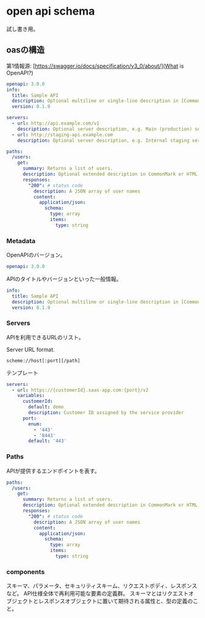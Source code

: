 # open api schema

試し書き用。

## oasの構造

第1情報源: [https://swagger.io/docs/specification/v3_0/about/](What is OpenAPI?)

``` yaml
openapi: 3.0.0
info:
  title: Sample API
  description: Optional multiline or single-line description in [CommonMark](http://commonmark.org/help/) or HTML.
  version: 0.1.9

servers:
  - url: http://api.example.com/v1
    description: Optional server description, e.g. Main (production) server
  - url: http://staging-api.example.com
    description: Optional server description, e.g. Internal staging server for testing

paths:
  /users:
    get:
      summary: Returns a list of users.
      description: Optional extended description in CommonMark or HTML.
      responses:
        "200": # status code
          description: A JSON array of user names
          content:
            application/json:
              schema:
                type: array
                items:
                  type: string
```

### Metadata

OpenAPIのバージョン。

``` yaml
openapi: 3.0.0
```

APIのタイトルやバージョンといった一般情報。

``` yaml
info:
  title: Sample API
  description: Optional multiline or single-line description in [CommonMark](http://commonmark.org/help/) or HTML.
  version: 0.1.9
```

### Servers

APIを利用できるURLのリスト。

Server URL format.

`scheme://host[:port][/path]`

テンプレート

``` yaml
servers:
  - url: https://{customerId}.saas-app.com:{port}/v2
    variables:
      customerId:
        default: demo
        description: Customer ID assigned by the service provider
      port:
        enum:
          - '443'
          - '8443'
        default: '443'
```

### Paths

APIが提供するエンドポイントを表す。

``` yaml
paths:
  /users:
    get:
      summary: Returns a list of users.
      description: Optional extended description in CommonMark or HTML.
      responses:
        "200": # status code
          description: A JSON array of user names
          content:
            application/json:
              schema:
                type: array
                items:
                  type: string
```

### components

スキーマ、パラメータ、セキュリティスキーム、リクエストボディ、レスポンスなど。
API仕様全体で再利用可能な要素の定義群。
スキーマとはリクエストオブジェクトとレスポンスオブジェクトに置いて期待される属性と、型の定義のこと。
